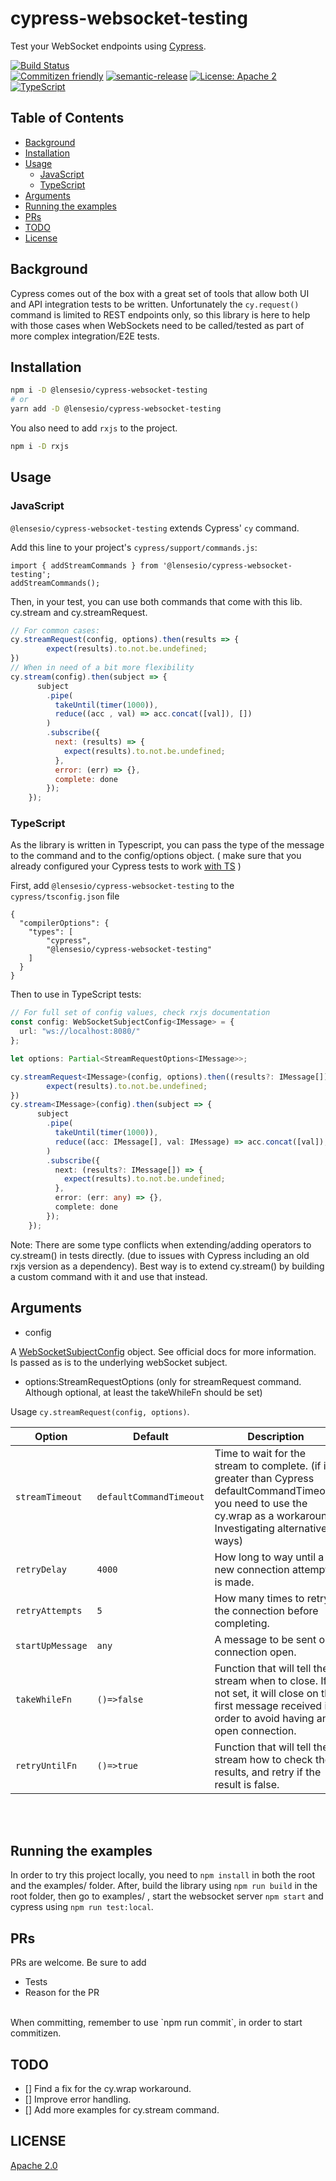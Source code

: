 # cypress-websocket-testing

Test your WebSocket endpoints using [Cypress](https://docs.cypress.io/).

[![Build Status](https://travis-ci.com/lensesio/cypress-websocket-testing.svg?branch=master)](https://travis-ci.com/Lensesio/cypress-websocket-testing)
<br />
[![Commitizen friendly](https://img.shields.io/badge/commitizen-friendly-brightgreen.svg)](http://commitizen.github.io/cz-cli/)
[![semantic-release](https://img.shields.io/badge/%20%20%F0%9F%93%A6%F0%9F%9A%80-semantic--release-e10079.svg)](https://github.com/semantic-release/semantic-release)
[![License: Apache 2](https://img.shields.io/badge/license-Apache-blue.svg)](https://opensource.org/licenses/Apache-2.0)
[![TypeScript](https://badges.frapsoft.com/typescript/love/typescript.svg?v=101)](https://github.com/ellerbrock/typescript-badges/)


## Table of Contents

- [Background](#Background)
- [Installation](#Installation)
- [Usage](#Usage)
  - [JavaScript](#JavaScript)
  - [TypeScript](#TypeScript)
- [Arguments](#Arguments)
- [Running the examples](#Running-the-examples)
- [PRs](#prs)
- [TODO](#TODO)
- [License](#license)

## Background

Cypress comes out of the box with a great set of tools that allow both UI and API integration tests to be written. Unfortunately the `cy.request()` command is limited to REST endpoints only, so this library is here to help with those cases when WebSockets need to be called/tested as part of more complex integration/E2E tests.

## Installation

```bash
npm i -D @lensesio/cypress-websocket-testing
# or
yarn add -D @lensesio/cypress-websocket-testing
```

You also need to add `rxjs` to the project.
```bash
npm i -D rxjs
```

## Usage

### JavaScript

`@lensesio/cypress-websocket-testing` extends Cypress' `cy` command.

Add this line to your project's `cypress/support/commands.js`:

```
import { addStreamCommands } from '@lensesio/cypress-websocket-testing';
addStreamCommands();
```

Then, in your test, you can use both commands that come with this lib. cy.stream and cy.streamRequest.

```javascript
// For common cases:
cy.streamRequest(config, options).then(results => {
        expect(results).to.not.be.undefined;
})
// When in need of a bit more flexibility
cy.stream(config).then(subject => {
      subject
        .pipe(
          takeUntil(timer(1000)),
          reduce((acc , val) => acc.concat([val]), [])
        )
        .subscribe({
          next: (results) => {
            expect(results).to.not.be.undefined;
          },
          error: (err) => {},
          complete: done
        });
    });
```

### TypeScript

As the library is written in Typescript, you can pass the type of the message to the command and to the config/options object. ( make sure that you already configured your Cypress tests to work [with TS](https://github.com/bahmutov/add-typescript-to-cypress) )

First, add `@lensesio/cypress-websocket-testing` to the `cypress/tsconfig.json` file

```
{
  "compilerOptions": {
    "types": [
        "cypress",
        "@lensesio/cypress-websocket-testing"
    ]
  }
}
```

Then to use in TypeScript tests: 

```typescript
// For full set of config values, check rxjs documentation
const config: WebSocketSubjectConfig<IMessage> = {
  url: "ws://localhost:8080/"
};

let options: Partial<StreamRequestOptions<IMessage>>;

cy.streamRequest<IMessage>(config, options).then((results?: IMessage[]) => {
        expect(results).to.not.be.undefined;
})
cy.stream<IMessage>(config).then(subject => {
      subject
        .pipe(
          takeUntil(timer(1000)),
          reduce((acc: IMessage[], val: IMessage) => acc.concat([val]), [])
        )
        .subscribe({
          next: (results?: IMessage[]) => {
            expect(results).to.not.be.undefined;
          },
          error: (err: any) => {},
          complete: done
        });
    });
```

Note: 
There are some type conflicts when extending/adding operators to cy.stream() in tests directly. (due to  issues with Cypress including an old rxjs version as a dependency). Best way is to extend cy.stream() by building a custom command with it and use that instead.



## Arguments

- config

A [WebSocketSubjectConfig](https://rxjs-dev.firebaseapp.com/api/webSocket/WebSocketSubjectConfig) object. See official docs for more information. Is passed as is to the underlying webSocket subject.

- options:StreamRequestOptions (only for streamRequest command. Although optional, at least the takeWhileFn should be set)

Usage `cy.streamRequest(config, options)`.

| Option               | Default                | Description                                                                                                                                               |
| -------------------- | ---------------------- | --------------------------------------------------------------------------------------------------------------------------------------------------------- |
| `streamTimeout`           | `defaultCommandTimeout` | Time to wait for the stream to complete. (if is greater than Cypress defaultCommandTimeout, you need to use the cy.wrap as a workaround. Investigating alternative ways)                                                                                                                            |
| `retryDelay`            | `4000`                 | How long to way until a new connection attempt is made.                                                                   |
| `retryAttempts`           | `5`                  | How many times to retry the connection before completing.                                                                                                     |
| `startUpMessage`        | `any`          | A message to be sent on connection open.                                                                                                             |
| `takeWhileFn`             | `()=>false`          | Function that will tell the stream when to close. If not set, it will close on the first message received in order to avoid having an open connection. |
| `retryUntilFn`             | `()=>true`          | Function that will tell the stream how to check the results, and retry if the result is false. |


<br />
<br />

## Running the examples

In order to try this project locally, you need to `npm install` in both the root and the examples/ folder. 
After, build the library using `npm run build` in the root folder, then go to examples/ , start the websocket server `npm start` and cypress using `npm run test:local`.

## PRs

PRs are welcome. Be sure to add 
- Tests
- Reason for the PR 
<br />
When committing, remember to use `npm run commit`, in order to start commitizen.


## TODO
- [] Find a fix for the cy.wrap workaround.
- [] Improve error handling.
- [] Add more examples for cy.stream command.

## LICENSE

[Apache 2.0](LICENSE.md)

